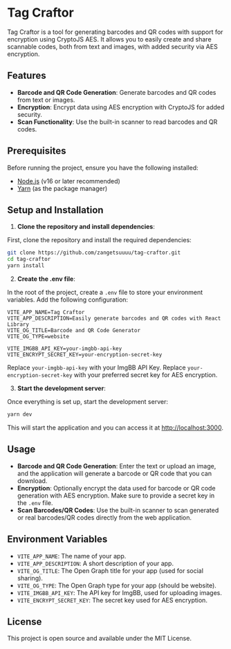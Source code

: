 # Tag Craftor

Tag Craftor is a tool for generating barcodes and QR codes with support for encryption using CryptoJS AES. It allows you to easily create and share scannable codes, both from text and images, with added security via AES encryption.

## Features

- **Barcode and QR Code Generation**: Generate barcodes and QR codes from text or images.
- **Encryption**: Encrypt data using AES encryption with CryptoJS for added security.
- **Scan Functionality**: Use the built-in scanner to read barcodes and QR codes.

## Prerequisites

Before running the project, ensure you have the following installed:

- [Node.js](https://nodejs.org/) (v16 or later recommended)
- [Yarn](https://yarnpkg.com/) (as the package manager)

## Setup and Installation

1. **Clone the repository and install dependencies**:

First, clone the repository and install the required dependencies:

```bash
git clone https://github.com/zangetsuuuu/tag-craftor.git
cd tag-craftor
yarn install
```

2. **Create the .env file**:

In the root of the project, create a `.env` file to store your environment variables. Add the following configuration:

```env
VITE_APP_NAME=Tag Craftor
VITE_APP_DESCRIPTION=Easily generate barcodes and QR codes with React Library
VITE_OG_TITLE=Barcode and QR Code Generator
VITE_OG_TYPE=website

VITE_IMGBB_API_KEY=your-imgbb-api-key
VITE_ENCRYPT_SECRET_KEY=your-encryption-secret-key
```

Replace `your-imgbb-api-key` with your ImgBB API Key.
Replace `your-encryption-secret-key` with your preferred secret key for AES encryption.

3. **Start the development server**:

Once everything is set up, start the development server:

```bash
yarn dev
```

This will start the application and you can access it at [http://localhost:3000](http://localhost:3000).

## Usage

- **Barcode and QR Code Generation**: Enter the text or upload an image, and the application will generate a barcode or QR code that you can download.
- **Encryption**: Optionally encrypt the data used for barcode or QR code generation with AES encryption. Make sure to provide a secret key in the `.env` file.
- **Scan Barcodes/QR Codes**: Use the built-in scanner to scan generated or real barcodes/QR codes directly from the web application.

## Environment Variables

- `VITE_APP_NAME`: The name of your app.
- `VITE_APP_DESCRIPTION`: A short description of your app.
- `VITE_OG_TITLE`: The Open Graph title for your app (used for social sharing).
- `VITE_OG_TYPE`: The Open Graph type for your app (should be website).
- `VITE_IMGBB_API_KEY`: The API key for ImgBB, used for uploading images.
- `VITE_ENCRYPT_SECRET_KEY`: The secret key used for AES encryption.

## License

This project is open source and available under the MIT License.

